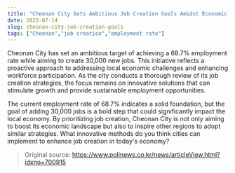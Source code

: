 ```yaml
---
title: "Cheonan City Sets Ambitious Job Creation Goals Amidst Economic Challenges"
date: 2025-07-14
slug: cheonan-city-job-creation-goals
tags: ["Cheonan","job creation","employment rate"]
---
```


Cheonan City has set an ambitious target of achieving a 68.7% employment rate while aiming to create 30,000 new jobs. This initiative reflects a proactive approach to addressing local economic challenges and enhancing workforce participation. As the city conducts a thorough review of its job creation strategies, the focus remains on innovative solutions that can stimulate growth and provide sustainable employment opportunities.

The current employment rate of 68.7% indicates a solid foundation, but the goal of adding 30,000 jobs is a bold step that could significantly impact the local economy. By prioritizing job creation, Cheonan City is not only aiming to boost its economic landscape but also to inspire other regions to adopt similar strategies. What innovative methods do you think cities can implement to enhance job creation in today's economy?
> Original source: https://www.polinews.co.kr/news/articleView.html?idxno=700915